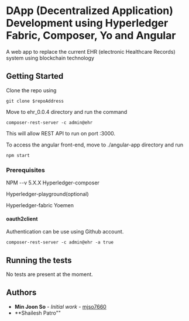 # DApp (Decentralized Application) Development using Hyperledger Fabric, Composer, Yo and Angular
A web app to replace the current EHR (electronic Healthcare Records) system using blockchain technology

## Getting Started
Clone the repo using 
```
git clone $repoAddress
```

Move to ehr_0.0.4 directory and run the command
```
composer-rest-server -c admin@ehr
```
This will allow REST API to run on port :3000. 

To access the angular front-end, move to ./angular-app directory and run
```
npm start
```
### Prerequisites

NPM --v 5.X.X
Hyperledger-composer

Hyperledger-playground(optional)

Hyperledger-fabric
Yoemen

#### oauth2client
Authentication can be use using Github account. 
```
composer-rest-server -c admin@ehr -a true
```

## Running the tests

No tests are present at the moment.

## Authors

* **Min Joon So** - *Initial work* - [mjso7660](https://github.com/mjso7660)
* **Shailesh Patro""
